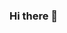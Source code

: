### Hi there 👋

<!--
**gabrielcordls/gabrielcordls** is a ✨ _special_ ✨ repository because its `README.md` (this file) appears on your GitHub profile.
